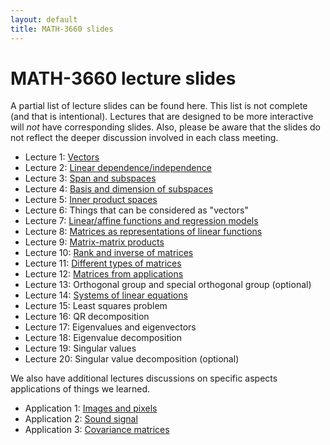 ```yaml
---
layout: default
title: MATH-3660 slides
---
```


# MATH-3660 lecture slides

A partial list of lecture slides can be found here.
This list is not complete (and that is intentional).
Lectures that are designed to be more interactive
will _not_ have corresponding slides.
Also, please be aware that the slides do not reflect
the deeper discussion involved in each class meeting.

* Lecture 1:  [Vectors](vectors/)
* Lecture 2:  [Linear dependence/independence](independence/)
* Lecture 3:  [Span and subspaces](subspace/)
* Lecture 4:  [Basis and dimension of subspaces](basis/)
* Lecture 5:  [Inner product spaces](innerprod/)
* Lecture 6:  Things that can be considered as "vectors"
* Lecture 7:  [Linear/affine functions and regression models](regression/)
* Lecture 8:  [Matrices as representations of linear functions](matrices/)
* Lecture 9:  [Matrix-matrix products](matrixprod/)
* Lecture 10: [Rank and inverse of matrices](rank_inverse/)
* Lecture 11: [Different types of matrices](matrix_types/)
* Lecture 12: [Matrices from applications](matrix_application/)
* Lecture 13: Orthogonal group and special orthogonal group (optional)
* Lecture 14: [Systems of linear equations](linear_sys/)
* Lecture 15: Least squares problem
* Lecture 16: QR decomposition
* Lecture 17: Eigenvalues and eigenvectors
* Lecture 18: Eigenvalue decomposition
* Lecture 19: Singular values
* Lecture 20: Singular value decomposition (optional)

We also have additional lectures discussions on specific aspects
applications of things we learned.

* Application 1: [Images and pixels](images/)
* Application 2: [Sound signal](sound/)
* Application 3: [Covariance matrices](matrix_cov/)
